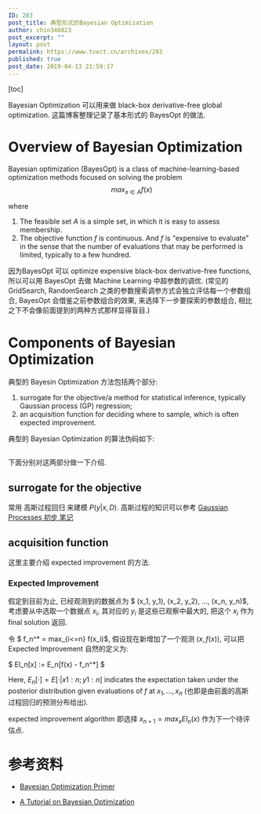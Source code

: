 ```yaml
---
ID: 283
post_title: 典型形式的Bayesian Optimization
author: chin340823
post_excerpt: ""
layout: post
permalink: https://www.tvect.cn/archives/283
published: true
post_date: 2019-04-13 21:59:17
---
```

[toc]

Bayesian Optimization 可以用来做 black-box derivative-free global optimization. 这篇博客整理记录了基本形式的 BayesOpt 的做法.

<!--more-->

<h1>Overview of Bayesian Optimization</h1>

Bayesian optimization (BayesOpt) is a class of machine-learning-based optimization methods focused on solving the problem $$ max_{x \in A} f(x) $$

where
1. The feasible set $A$ is a simple set, in which it is easy to assess membership.
2. The objective function $f$ is continuous. And $f$ is "expensive to evaluate" in the sense that the number of evaluations that may be performed is limited, typically to a few hundred.

因为BayesOpt 可以 optimize expensive black-box derivative-free functions, 所以可以用 BayesOpt 去做 Machine Learning 中超参数的调优.
(常见的 GridSearch, RandomSearch 之类的参数搜索调参方式会独立评估每一个参数组合, BayesOpt 会借鉴之前参数组合的效果, 来选择下一步要探索的参数组合, 相比之下不会像前面提到的两种方式那样显得盲目.)

<h1>Components of Bayesian Optimization</h1>

典型的 Bayesin Optimization 方法包括两个部分:
1. surrogate for the objective/a method for statistical inference, typically Gaussian process (GP) regression;
2. an acquisition function for deciding where to sample, which is often expected improvement.

典型的 Bayesian Optimization 的算法伪码如下:

<img src="https://www.tvect.cn/wp-content/uploads/2019/04/043425d0a6f414fdbaca2ddb3a9a5781.png" alt="" />

下面分别对这两部分做一下介绍.

<h2>surrogate for the objective</h2>

常用 高斯过程回归 来建模 $P(y | x, D)$. 高斯过程的知识可以参考 <a href="https://www.tvect.cn/archives/85">Gaussian Processes 初步 笔记</a>

<h2>acquisition function</h2>

这里主要介绍  expected improvement 的方法.

<h3>Expected Improvement</h3>

假定到目前为止, 已经观测到的数据点为 $ (x_1, y_1), (x_2, y_2), ..., (x_n, y_n)$, 考虑要从中选取一个数据点 $x_i$, 其对应的 $y_i$ 是这些已观察中最大的, 把这个 $x_i$ 作为 final solution 返回.

令 $ f_n^* = max_{i&lt;=n} f(x_i)$, 假设现在新增加了一个观测 $(x, f(x))$, 可以把 Expected Improvement 自然的定义为:

$ EI_n[x] := E_n[f(x) - f_n^*] $

Here, $E_n[·] = E[· | x1:n; y1:n]$ indicates the expectation taken under the posterior distribution given evaluations of $f$ at $x_1, ..., x_n$ (也即是由前面的高斯过程回归的预测分布给出).

expected improvement algorithm 即选择 $x_{n+1} = max_x EI_n(x)$ 作为下一个待评估点.

<h1>参考资料</h1>

<ul>
<li><p><a href="https://app.sigopt.com/static/pdf/SigOpt_Bayesian_Optimization_Primer.pdf">Bayesian Optimization Primer</a></p></li>
<li><p><a href="https://arxiv.org/abs/1807.02811">A Tutorial on Bayesian Optimization</a></p></li>
</ul>